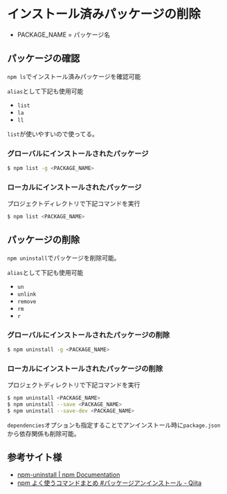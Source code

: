 # インストール済みパッケージの削除

* PACKAGE_NAME = パッケージ名

## パッケージの確認

`npm ls`でインストール済みパッケージを確認可能

`alias`として下記も使用可能

* `list`
* `la`
* `ll`

`list`が使いやすいので使ってる。

### グローバルにインストールされたパッケージ

```sh
$ npm list -g <PACKAGE_NAME>
```

### ローカルにインストールされたパッケージ

プロジェクトディレクトリで下記コマンドを実行

```sh
$ npm list <PACKAGE_NAME>
```

## パッケージの削除

`npm uninstall`でパッケージを削除可能。

`alias`として下記も使用可能

* `un`
* `unlink`
* `remove`
* `rm`
* `r`

### グローバルにインストールされたパッケージの削除

```sh
$ npm uninstall -g <PACKAGE_NAME>
```

### ローカルにインストールされたパッケージの削除

プロジェクトディレクトリで下記コマンドを実行

```sh
$ npm uninstall <PACKAGE_NAME>
$ npm uninstall --save <PACKAGE_NAME>
$ npm uninstall --save-dev <PACKAGE_NAME>
```

`dependencies`オプションも指定することでアンインストール時に`package.json`から依存関係も削除可能。

## 参考サイト様

* [npm\-uninstall \| npm Documentation](https://docs.npmjs.com/cli/uninstall.html)
* [npm よく使うコマンドまとめ \#パッケージアンインストール \- Qiita](https://qiita.com/standard-software/items/2ac49a409688733c90e7#%E3%83%91%E3%83%83%E3%82%B1%E3%83%BC%E3%82%B8%E3%82%A2%E3%83%B3%E3%82%A4%E3%83%B3%E3%82%B9%E3%83%88%E3%83%BC%E3%83%AB)